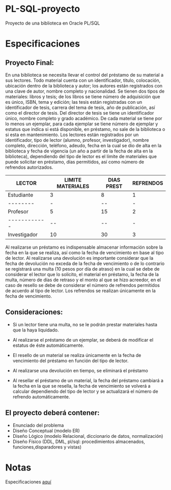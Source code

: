 # PL-SQL-proyecto
Proyecto de una biblioteca en Oracle PL/SQL

# Especificaciones
## Proyecto Final:

En una biblioteca se necesita llevar el control del préstamo de su material a sus lectores.
Todo material cuenta con un identificador, titulo, colocación, ubicación dentro de la biblioteca y autor; los autores están registrados con una clave de autor, nombre completo y nacionalidad. Se tienen dos tipos de materiales: libros y tesis; de los libros se tiene número de adquisición que es único, ISBN, tema y edición; las tesis están registradas con un identificador de tesis, carrera del tema de tesis, año de publicación, así como el director de tesis. Del director de tesis se tiene un identificador único, nombre completo y grado académico. De cada material se tiene por lo menos un ejemplar, para cada ejemplar se tiene número de ejemplar y estatus que indica si está disponible, en préstamo, no sale de la biblioteca o si esta en mantenimiento.
Los lectores están registrados por un identificador, tipo de lector (alumno, profesor, investigador), nombre completo, dirección, teléfono, adeudo, fecha en la cual se dio de alta en la biblioteca y fecha de vigencia (un año a partir de la fecha de alta en la biblioteca), dependiendo del tipo de lector es el límite de materiales que puede solicitar en préstamo, días permitidos, así como número de refrendos autorizados.

LECTOR| LIMITE MATERIALES| DIAS PREST| REFRENDOS|
---------- | - | - | - 
Estudiante | 3 | 8 | 1 
-------- | - | -- | - 
Profesor | 5 | 15 | 2 
------------ | -- | -- | - 
Investigador | 10 | 30 | 3 

Al realizarse un préstamo es indispensable almacenar información sobre la fecha en la que se realiza, así como la fecha de vencimiento en base al tipo de lector. Al realizarse una devolución es importante considerar que la fecha de devolución no exceda de la fecha de vencimiento o de lo contrario se registrará una multa (10 pesos por día de atraso) en la cual se debe de considerar el lector que lo solicito, el material en préstamo, la fecha de la multa, número de días de retraso y el monto al que se hizo acreedor, en el caso de resello se debe de considerar el número de refrendos permitidos de acuerdo al tipo de lector. Los refrendos se realizan únicamente en la fecha de vencimiento.

## Consideraciones:
- Si un lector tiene una multa, no se le podrán prestar materiales hasta que la haya liquidado.

- Al realizarse el préstamo de un ejemplar, se deberá de modificar el estatus de éste automáticamente.

- El resello de un material se realiza únicamente en la fecha de vencimiento del préstamo en función del tipo de lector.

- Al realizarse una devolución en tiempo, se eliminará el préstamo

- Al resellar el préstamo de un material, la fecha del préstamo cambiará a la fecha en la que se resella, la fecha de vencimiento se volverá a calcular dependiendo del tipo de lector y se actualizará el número de refrendo
automáticamente.

## El proyecto deberá contener:
- Enunciado del problema
- Diseño Conceptual (modelo ER)
- Diseño Lógico (modelo Relacional, diccionario de datos, normalización)
- Diseño Físico (DDL, DML, pl/sql: procedimientos almacenados, funciones,disparadores y vistas)


# Notas

Especificaciones [aquí](https://drive.google.com/open?id=1bRfVkDmlLKG1r-Jt8g6RCQMaF705RViU)
